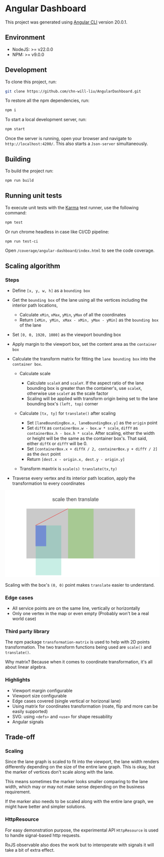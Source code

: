# Angular Dashboard

This project was generated using [Angular CLI](https://github.com/angular/angular-cli) version 20.0.1.

## Environment

- NodeJS: >= v22.0.0
- NPM: >= v9.0.0

## Development

To clone this project, run:

```bash
git clone https://github.com/chn-will-liu/AngularDashboard.git
```

To restore all the npm dependencies, run:

```bash
npm i
```

To start a local development server, run:

```bash
npm start
```

Once the server is running, open your browser and navigate to `http://localhost:4200/`. This also starts a `Json-server` simultaneously.

## Building

To build the project run:

```bash
npm run build
```

## Running unit tests

To execute unit tests with the [Karma](https://karma-runner.github.io) test runner, use the following command:

```bash
npm test
```

Or run chrome headless in case like CI/CD pipeline:

```bash
npm run test-ci
```

Open `/coverage/angular-dashboard/index.html` to see the code coverage.

## Scaling algorithm

### Steps

- Define `[x, y, w, h]` as a `bounding box`
- Get the `bounding box` of the lane using all the vertices including the interior path locations,

  - Calculate `xMin`, `xMax`, `yMin`, `yMax` of all the coordinates
  - Return `[xMin, yMin, xMax - xMin, yMax - yMin]` as the `bounding box` of the lane

- Set `[0, 0, 1920, 1080]` as the viewport bounding box

- Apply margin to the viewport box, set the content area as the `container box`

- Calculate the transform matrix for fitting the `lane bounding box` into the `container box`.

  - Calculate scale

    - Calculate `scaleX` and `scaleY`. If the aspect ratio of the lane bounding box is greater than the container's, use `scaleX`, otherwise use `scaleY` as the scale factor
    - Scaling will be applied with transform origin being set to the lane bounding box's `(left, top)` corner

  - Calculate `[tx, ty]` for `translate()` after scaling

    - Set `[laneBoundingBox.x, laneBoundingBox.y]` as the `origin` point
    - Set `diffX` as `containerBox.w - box.w * scale`, `diffY` as `containerBox.h - box.h * scale`. After scaling, either the width or height will be the same as the container box's. That said, either `diffX` or `diffY` will be 0.
    - Set `[containerBox.x + diffX / 2, containerBox.y + diffY / 2]` as the `dest` point
    - Return `[dest.x - origin.x, dest.y - origin.y]`

  - Transform maxtrix is `scale(s) translate(tx,ty)`

- Traverse every vertex and its interior path location, apply the transformation to every coordinates

![Scalling algorithm](./public/scale-algorithm.png)

Scaling with the box's `(0, 0)` point makes `translate` easier to understand.

### Edge cases

- All service points are on the same line, vertically or horizontally
- Only one vertex in the map or even empty (Probably won't be a real world case)

### Third party library

The npm package `transformation-matrix` is used to help with 2D points transformation. The two transform functions being used are `scale()` and `translate()`.

Why matrix? Because when it comes to coordinate transformation, it's all about linear algebra.

### Highlights

- Viewport margin configurable
- Viewport size configurable
- Edge cases covered (single vertical or horizonal lane)
- Using matrix for coordinates transformation (roate, flip and more can be easily supported)
- SVG: using `<defs>` and `<use>` for shape resuability
- Angular signals

## Trade-off

### Scaling

Since the lane graph is scaled to fit into the viewport, the lane width renders differently depending on the size of the entire lane graph. This is okay, but the marker of vertices don't scale along with the lane.

This means sometimes the marker looks smaller comparing to the lane width, which may or may not make sense depending on the business requirement.

If the marker also needs to be scaled along with the entire lane graph, we might have better and simpler solutions.

### HttpResource

For easy demonstration purpose, the experimental API `HttpResource` is used to handle signal-based http requests.

RxJS observable also does the work but to interoperate with signals it will take a bit of extra effect.
